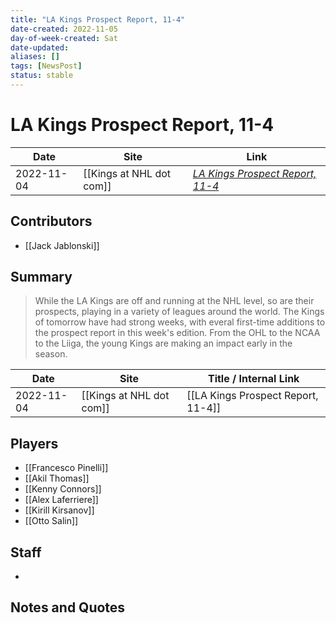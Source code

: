 ```yaml
---
title: "LA Kings Prospect Report, 11-4"
date-created: 2022-11-05
day-of-week-created: Sat
date-updated: 
aliases: []
tags: [NewsPost]
status: stable
---
```


# LA Kings Prospect Report, 11-4

| Date       | Site                 | Link                                                                                                          |
| ---------- | -------------------- | ------------------------------------------------------------------------------------------------------------- |
| 2022-11-04 | [[Kings at NHL dot com]] | [*LA Kings Prospect Report, 11-4*](https://www.nhl.com/kings/news/la-kings-prospect-report-114/c-337188610) |

## Contributors
- [[Jack Jablonski]]

## Summary
> While the LA Kings are off and running at the NHL level, so are their prospects, playing in a variety of leagues around the world. The Kings of tomorrow have had strong weeks, with everal first-time additions to the prospect report in this week's edition. From the OHL to the NCAA to the Liiga, the young Kings are making an impact early in the season. 

| Date       | Site                 | Title / Internal Link              |
| ---------- | -------------------- | ---------------------------------- |
| 2022-11-04 | [[Kings at NHL dot com]] | [[LA Kings Prospect Report, 11-4]] |

## Players
- [[Francesco Pinelli]]
- [[Akil Thomas]]
- [[Kenny Connors]]
- [[Alex Laferriere]]
- [[Kirill Kirsanov]]
- [[Otto Salin]]

## Staff
- 

## Notes and Quotes
> 

